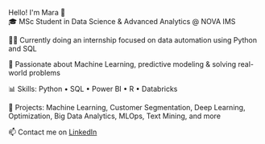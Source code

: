 Hello! I'm Mara 👋  
🎓 MSc Student in Data Science & Advanced Analytics @ NOVA IMS  

👩‍💻 Currently doing an internship focused on data automation using Python and SQL  

🤖 Passionate about Machine Learning, predictive modeling & solving real-world problems  

📊 Skills: Python • SQL • Power BI • R • Databricks  

🚀 Projects: Machine Learning, Customer Segmentation, Deep Learning, Optimization, Big Data Analytics, MLOps, Text Mining, and more  

📫 Contact me on [LinkedIn](https://www.linkedin.com/in/maracordeirosimoes/)
